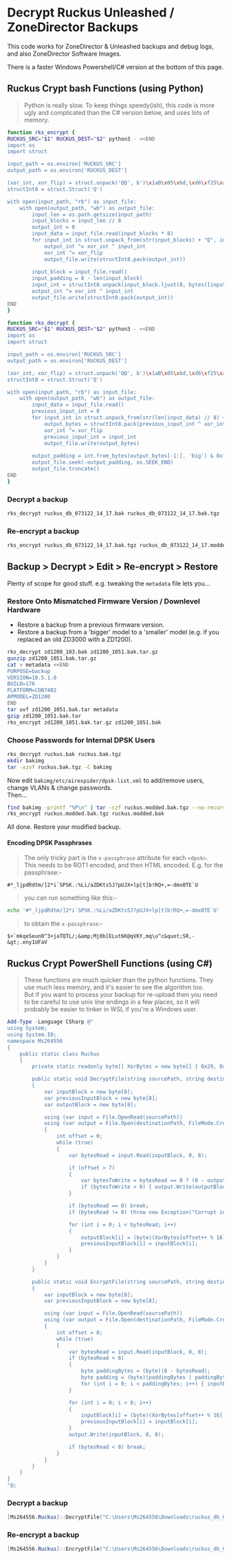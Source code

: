 # Decrypt Ruckus Unleashed / ZoneDirector Backups

This code works for ZoneDirector & Unleashed backups and debug logs, and also ZoneDirector Software Images.

There is a faster Windows Powershell/C# version at the bottom of this page.

## Ruckus Crypt bash Functions (using Python)

> Python is really slow. To keep things speedy(ish), this code is more ugly and complicated than the C# version below, and uses lots of memory.

```bash
function rks_encrypt {
RUCKUS_SRC="$1" RUCKUS_DEST="$2" python3 - <<END
import os
import struct

input_path = os.environ['RUCKUS_SRC']
output_path = os.environ['RUCKUS_DEST']

(xor_int, xor_flip) = struct.unpack('QQ', b')\x1aB\x05\xbd,\xd6\xf25\xad\xb8\xe0?T\xc58')
structInt8 = struct.Struct('Q')

with open(input_path, "rb") as input_file:
    with open(output_path, "wb") as output_file:
        input_len = os.path.getsize(input_path)
        input_blocks = input_len // 8
        output_int = 0
        input_data = input_file.read(input_blocks * 8)
        for input_int in struct.unpack_from(str(input_blocks) + "Q", input_data):
            output_int ^= xor_int ^ input_int
            xor_int ^= xor_flip
            output_file.write(structInt8.pack(output_int))
        
        input_block = input_file.read()
        input_padding = 8 - len(input_block)
        input_int = structInt8.unpack(input_block.ljust(8, bytes([input_padding | input_padding << 4])))[0]
        output_int ^= xor_int ^ input_int
        output_file.write(structInt8.pack(output_int))
END
}
```
```bash
function rks_decrypt {
RUCKUS_SRC="$1" RUCKUS_DEST="$2" python3 - <<END
import os
import struct

input_path = os.environ['RUCKUS_SRC']
output_path = os.environ['RUCKUS_DEST']

(xor_int, xor_flip) = struct.unpack('QQ', b')\x1aB\x05\xbd,\xd6\xf25\xad\xb8\xe0?T\xc58')
structInt8 = struct.Struct('Q')

with open(input_path, "rb") as input_file:
    with open(output_path, "wb") as output_file:
        input_data = input_file.read()
        previous_input_int = 0
        for input_int in struct.unpack_from(str(len(input_data) // 8) + "Q", input_data):
            output_bytes = structInt8.pack(previous_input_int ^ xor_int ^ input_int)
            xor_int ^= xor_flip
            previous_input_int = input_int
            output_file.write(output_bytes)
        
        output_padding = int.from_bytes(output_bytes[-1:], 'big') & 0xf
        output_file.seek(-output_padding, os.SEEK_END)
        output_file.truncate()
END
}
```
### Decrypt a backup
```bash
rks_decrypt ruckus_db_073122_14_17.bak ruckus_db_073122_14_17.bak.tgz
```
### Re-encrypt a backup
```bash
rks_encrypt ruckus_db_073122_14_17.bak.tgz ruckus_db_073122_14_17.modded.bak
```

## Backup > Decrypt > Edit > Re-encrypt > Restore
Plenty of scope for good stuff. e.g. tweaking the `metadata` file lets you...

### Restore Onto Mismatched Firmware Version / Downlevel Hardware
* Restore a backup from a previous firmware version.
* Restore a backup from a 'bigger' model to a 'smaller' model (e.g. if you replaced an old ZD3000 with a ZD1200).

```bash
rks_decrypt zd1200_103.bak zd1200_1051.bak.tar.gz
gunzip zd1200_1051.bak.tar.gz
cat > metadata <<END
PURPOSE=backup
VERSION=10.5.1.0
BUILD=176
PLATFORM=COB7402
APMODEL=ZD1200
END
tar uvf zd1200_1051.bak.tar metadata
gzip zd1200_1051.bak.tar
rks_encrypt zd1200_1051.bak.tar.gz zd1200_1051.bak
```

### Choose Passwords for Internal DPSK Users

```bash
rks_decrypt ruckus.bak ruckus.bak.tgz
mkdir bakimg
tar -xzvf ruckus.bak.tgz -C bakimg
```

Now edit `bakimg/etc/airespider/dpsk-list.xml` to add/remove users, change VLANs & change passwords.  
Then...

```bash
find bakimg -printf "%P\n" | tar -czf ruckus.modded.bak.tgz --no-recursion -C bakimg -T -
rks_encrypt ruckus.modded.bak.tgz ruckus.modded.bak
```

All done. Restore your modified backup.

#### Encoding DPSK Passphrases

>The only tricky part is the `x-passphrase` attribute for each `<dpsk>`.  
>This needs to be ROT1 encoded, and then HTML encoded. E.g. for the passphrase:-

```
#*_ljpdRdtm/]2*i`SPSK.:%Li/aZDKts5J?pUJX+lp[t]b!RQ+,=-dmx0TE`U
```

>you can run something like this:-

```bash
echo '#*_ljpdRdtm/]2*i`SPSK.:%Li/aZDKts5J?pUJX+lp[t]b!RQ+,=-dmx0TE`U' | tr ' -}' '!-~' | sed 's/&/\&amp;/g; s/</\&lt;/g; s/>/\&gt;/g; s/"/\&quot;/g; s/'"'"'/\&#39;/g'
```

>to obtain the `x-passphrase`:-

```
$+`mkqeSeun0^3+jaTQTL/;&amp;Mj0b[ELut6K@qVKY,mq\u^c&quot;SR,-&gt;.eny1UFaV
```

## Ruckus Crypt PowerShell Functions (using C#)

>These functions are much quicker than the python functions. They use much less memory, and it's easier to see the algorithm too.   
>But if you want to process your backup for re-upload then you need to be careful to use unix line endings in a few places, so it will probably be easier to tinker in WSL if you're a Windows user.

```powershell
Add-Type -Language CSharp @"
using System;
using System.IO;
namespace Ms264556
{
    public static class Ruckus
    {
        private static readonly byte[] XorBytes = new byte[] { 0x29, 0x1A, 0x42, 0x05, 0xbd, 0x2c, 0xd6, 0xf2, 0x1c, 0xb7, 0xfa, 0xe5, 0x82, 0x78, 0x13, 0xca };

        public static void DecryptFile(string sourcePath, string destinationPath)
        {
            var inputBlock = new byte[8];
            var previousInputBlock = new byte[8];
            var outputBlock = new byte[8];

            using (var input = File.OpenRead(sourcePath))
            using (var output = File.Open(destinationPath, FileMode.Create))
            {
                int offset = 0;
                while (true)
                {
                    var bytesRead = input.Read(inputBlock, 0, 8);

                    if (offset > 7)
                    {
                        var bytesToWrite = bytesRead == 0 ? (8 - outputBlock[7]) & 0xf : 8;
                        if (bytesToWrite > 0) { output.Write(outputBlock, 0, bytesToWrite); }
                    }

                    if (bytesRead == 0) break;
                    if (bytesRead != 8) throw new Exception("Corrupt input file");

                    for (int i = 0; i < bytesRead; i++)
                    {
                        outputBlock[i] = (byte)(XorBytes[offset++ % 16] ^ inputBlock[i] ^ previousInputBlock[i]);
                        previousInputBlock[i] = inputBlock[i];
                    }
                }
            }
        }

        public static void EncryptFile(string sourcePath, string destinationPath)
        {
            var inputBlock = new byte[8];
            var previousInputBlock = new byte[8];

            using (var input = File.OpenRead(sourcePath))
            using (var output = File.Open(destinationPath, FileMode.Create))
            {
                int offset = 0;
                while (true)
                {
                    var bytesRead = input.Read(inputBlock, 0, 8);
                    if (bytesRead < 8)
                    {
                        byte paddingBytes = (byte)(8 - bytesRead);
                        byte padding = (byte)(paddingBytes | paddingBytes << 4);
                        for (int i = 0; i < paddingBytes; i++) { inputBlock[i + bytesRead] = padding; }
                    }

                    for (int i = 0; i < 8; i++)
                    {
                        inputBlock[i] = (byte)(XorBytes[offset++ % 16] ^ inputBlock[i] ^ previousInputBlock[i]);
                        previousInputBlock[i] = inputBlock[i];
                    }
                    output.Write(inputBlock, 0, 8);

                    if (bytesRead < 8) break;
                }
            }
        }
    }
}
"@;
```
### Decrypt a backup
```powershell
[Ms264556.Ruckus]::DecryptFile("C:\Users\Ms264556\Downloads\ruckus_db_073122_14_17.bak", "C:\Users\Ms264556\Downloads\ruckus_db_073122_14_17.bak.tgz")
```
### Re-encrypt a backup
```powershell
[Ms264556.Ruckus]::EncryptFile("C:\Users\Ms264556\Downloads\ruckus_db_073122_14_17.bak.tgz", "C:\Users\Ms264556\Downloads\ruckus_db_073122_14_17.modded.bak")
```
